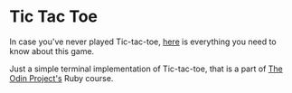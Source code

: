 # Tic Tac Toe
In case you've never played Tic-tac-toe, [here](https://en.wikipedia.org/wiki/Tic-tac-toe) is everything you need to know about this game.

Just a simple terminal implementation of Tic-tac-toe, that is a part of [The Odin Project's](https://www.theodinproject.com) Ruby course.